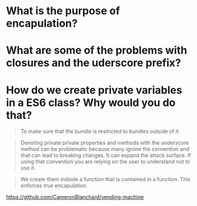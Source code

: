 #  What is the purpose of encapulation?  

#  What are some of the problems with closures and the uderscore prefix?  

#  How do we create private variables in a ES6 class?  Why would you do that?

>  To make sure that the bundle is restricted to bundles outside of it


>  Denoting private private properties and methods with the underscore method can be problematic because many ignore the convention and that can lead to breaking changes.  It can expand the attack surface.  If using that convention you are relying on the user to understand not to use it.


>  We create them indside a function that is contained in a function.  This enforces true encapulation.


https://github.com/CameronBlanchard/vending-machine
